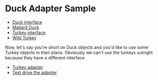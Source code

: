# Duck Adapter Sample

- [Duck interface](Duck.java)
- [Mallard Duck](MallardDuck.java)
- [Turkey interface](Turkey.java)
- [Wild Turkey](WildTurkey.java)

Now, let's say you're short on Duck objects
 and you'd like to use some Turkey objects in their place.
Obviously we can't use the turkeys outright because they have a different interface.

- [Turkey adapter](TurkeyAdapter.java)
- [Test drive the adapter](DuckTestDrive.java)

